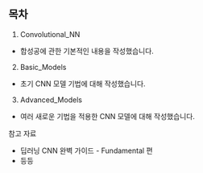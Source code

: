 ## 목차 
1. Convolutional_NN
  - 합성공에 관한 기본적인 내용을 작성했습니다.
2. Basic_Models
  - 초기 CNN 모델 기법에 대해 작성했습니다. 
3. Advanced_Models
  - 여러 새로운 기법을 적용한 CNN 모델에 대해 작성했습니다.

참고 자료
  - 딥러닝 CNN 완벽 가이드 - Fundamental 편
  - 등등
